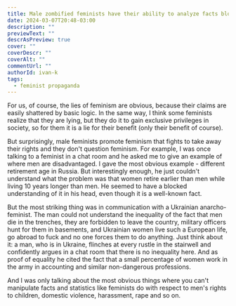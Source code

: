 ```yaml
---
title: Male zombified feminists have their ability to analyze facts blocked.
date: 2024-03-07T20:48-03:00
description: ""
previewText: ""
descrAsPreview: true
cover: ""
coverDescr: ""
coverAlt: ""
commentUrl: ""
authorId: ivan-k
tags:
  - feminist propaganda
---
```

For us, of course, the lies of feminism are obvious, because their claims are easily shattered by basic logic. In the same way, I think some feminists realize that they are lying, but they do it to gain exclusive privileges in society, so for them it is a lie for their benefit (only their benefit of course).

But surprisingly, male feminists promote feminism that fights to take away their rights and they don't question feminism. For example, I was once talking to a feminist in a chat room and he asked me to give an example of where men are disadvantaged. I gave the most obvious example - different retirement age in Russia. But interestingly enough, he just couldn't understand what the problem was that women retire earlier than men while living 10 years longer than men. He seemed to have a blocked understanding of it in his head, even though it is a well-known fact.

But the most striking thing was in communication with a Ukrainian anarcho-feminist. The man could not understand the inequality of the fact that men die in the trenches, they are forbidden to leave the country, military officers hunt for them in basements, and Ukrainian women live such a European life, go abroad to fuck and no one forces them to do anything. Just think about it: a man, who is in Ukraine, flinches at every rustle in the stairwell and confidently argues in a chat room that there is no inequality here. And as proof of equality he cited the fact that a small percentage of women work in the army in accounting and similar non-dangerous professions.

And I was only talking about the most obvious things where you can't manipulate facts and statistics like feminists do with respect to men's rights to children, domestic violence, harassment, rape and so on.
